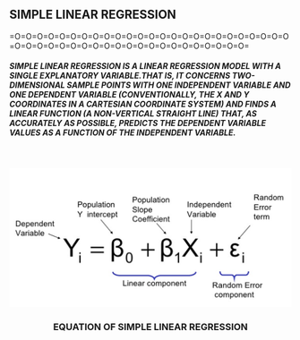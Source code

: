 ## SIMPLE LINEAR REGRESSION

=O=O=O=O=O=O=O=O=O=O=O=O=O=O=O=O=O=O=O=O=O=O=O=O=O=O=O=O=O=O=O=O=O=O=O=O=O=O=O=O=O=O=O=O=O=O=

##### *SIMPLE LINEAR REGRESSION IS A LINEAR REGRESSION MODEL WITH A SINGLE EXPLANATORY VARIABLE.THAT IS, IT CONCERNS TWO-DIMENSIONAL SAMPLE POINTS WITH ONE INDEPENDENT VARIABLE AND ONE DEPENDENT VARIABLE (CONVENTIONALLY, THE X AND Y COORDINATES IN A CARTESIAN COORDINATE SYSTEM) AND FINDS A LINEAR FUNCTION (A NON-VERTICAL STRAIGHT LINE) THAT, AS ACCURATELY AS POSSIBLE, PREDICTS THE DEPENDENT VARIABLE VALUES AS A FUNCTION OF THE INDEPENDENT VARIABLE.* #####

<br />
<p align="center">
    <img src="SRC/simple LINEAR.png" >
  </a>

  <h3 align="center">EQUATION OF SIMPLE LINEAR REGRESSION</h3>
